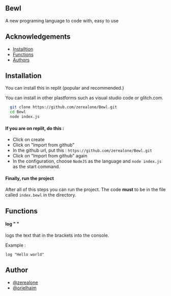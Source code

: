 
## Bewl
A new programing language to code with, easy to use


## Acknowledgements

 - [Installtion](#installation)
 - [Functions](#functions)
 - [Authors](#author)


## Installation

You can install this in replit (popular and recommended.)

You can install in other plastforms such as visual studio code or glitch.com.

```bash
  git clone https://github.com/zerealone/Bewl.git
  cd Bewl
  node index.js
```

#### If you are on replit, do this :

- Click on create
- Click on "Import from github"
- In the github url, put this : `https://github.com/zerealone/Bewl.git`
- Click on "Import from github" again
- In the configuration, choose `NodeJS` as the language and `node index.js` as the start command.

#### Finally, run the project
After all of this steps you can run the project.
The code **must** to be in the file called `index.bewl` in the directory.
## Functions

#### log " "
logs the text that in the brackets into the console. 

Example :
```bewl
log "Hello world"
```
## Author

- [@zerealone](https://www.github.com/zerealone)
- [@orielhaim](https://www.github.com/orielhaim)

